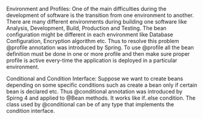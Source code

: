 Environment and Profiles:
One of the main difficulties during the development of software is the transition from one environment to another. There are many different environments during building one software like Analysis, Development, Build, Production and Testing. The bean configuration might be different in each environment like Database Configuration, Encryption algorithm etc. Thus to resolve this problem @profile annotation was introduced by Spring. To use @profile all the bean definition must be done in one or more profile and then make sure proper profile is active every-time the application is deployed in a particular environment.

Conditional and Condition Interface: Suppose we want to create beans depending on some specific conditions such as create a bean only if certain bean is declared etc. Thus @conditional annotation was introduced by Spirng 4 and applied to @Bean methods. It works like if..else condition. The class used by @conditional can be of any type that implements the condition interface.
